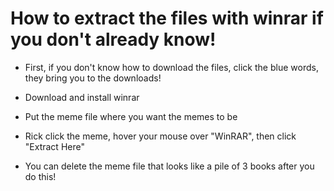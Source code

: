 # How to extract the files with winrar if you don't already know!

 - First, if you don't know how to download the files, click the blue words, they bring you to the downloads!

 - Download and install winrar

 - Put the meme file where you want the memes to be

 - Rick click the meme, hover your mouse over "WinRAR", then click "Extract Here"

 - You can delete the meme file that looks like a pile of 3 books after you do this!
